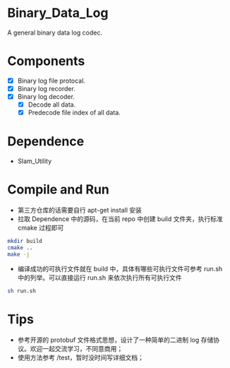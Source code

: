 # Binary_Data_Log
A general binary data log codec.

# Components
- [x] Binary log file protocal.
- [x] Binary log recorder.
- [x] Binary log decoder.
    - [x] Decode all data.
    - [x] Predecode file index of all data.

# Dependence
- Slam_Utility

# Compile and Run
- 第三方仓库的话需要自行 apt-get install 安装
- 拉取 Dependence 中的源码，在当前 repo 中创建 build 文件夹，执行标准 cmake 过程即可
```bash
mkdir build
cmake ..
make -j
```
- 编译成功的可执行文件就在 build 中，具体有哪些可执行文件可参考 run.sh 中的列举。可以直接运行 run.sh 来依次执行所有可执行文件

```bash
sh run.sh
```

# Tips
- 参考开源的 protobuf 文件格式思想，设计了一种简单的二进制 log 存储协议。欢迎一起交流学习，不同意商用；
- 使用方法参考 /test，暂时没时间写详细文档；
